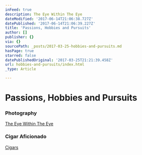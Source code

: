 ```yaml
---
inFeed: true
description: The Eye Within The Eye
dateModified: '2017-06-14T21:06:38.727Z'
datePublished: '2017-06-14T21:06:39.227Z'
title: 'Passions, Hobbies and Pursuits'
author: []
publisher: {}
via: {}
sourcePath: _posts/2017-03-25-hobbies-and-pursuits.md
hasPage: true
starred: false
datePublishedOriginal: '2017-03-25T21:21:39.458Z'
url: hobbies-and-pursuits/index.html
_type: Article

---
```

# Passions, Hobbies and Pursuits

### **Photography**

[The Eye Within The Eye][0]

### **Cigar Aficionado**

[Cigars][1]

[0]: http://itsamans.world/the-eye-within-the-eye
[1]: http://itsamans.world/the-cigars-series